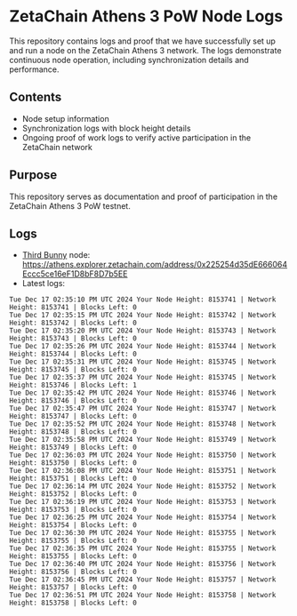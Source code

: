 # ZetaChain Athens 3 PoW Node Logs
This repository contains logs and proof that we have successfully set up and run a node on the ZetaChain Athens 3 network. The logs demonstrate continuous node operation, including synchronization details and performance.

## Contents
- Node setup information
- Synchronization logs with block height details
- Ongoing proof of work logs to verify active participation in the ZetaChain network

## Purpose
This repository serves as documentation and proof of participation in the ZetaChain Athens 3 PoW testnet.

## Logs

- [Third Bunny](https://thirdbunny.xyz/) node: https://athens.explorer.zetachain.com/address/0x225254d35dE666064Eccc5ce16eF1D8bF8D7b5EE
- Latest logs:
```
Tue Dec 17 02:35:10 PM UTC 2024 Your Node Height: 8153741 | Network Height: 8153741 | Blocks Left: 0
Tue Dec 17 02:35:15 PM UTC 2024 Your Node Height: 8153742 | Network Height: 8153742 | Blocks Left: 0
Tue Dec 17 02:35:20 PM UTC 2024 Your Node Height: 8153743 | Network Height: 8153743 | Blocks Left: 0
Tue Dec 17 02:35:26 PM UTC 2024 Your Node Height: 8153744 | Network Height: 8153744 | Blocks Left: 0
Tue Dec 17 02:35:31 PM UTC 2024 Your Node Height: 8153745 | Network Height: 8153745 | Blocks Left: 0
Tue Dec 17 02:35:37 PM UTC 2024 Your Node Height: 8153745 | Network Height: 8153746 | Blocks Left: 1
Tue Dec 17 02:35:42 PM UTC 2024 Your Node Height: 8153746 | Network Height: 8153746 | Blocks Left: 0
Tue Dec 17 02:35:47 PM UTC 2024 Your Node Height: 8153747 | Network Height: 8153747 | Blocks Left: 0
Tue Dec 17 02:35:52 PM UTC 2024 Your Node Height: 8153748 | Network Height: 8153748 | Blocks Left: 0
Tue Dec 17 02:35:58 PM UTC 2024 Your Node Height: 8153749 | Network Height: 8153749 | Blocks Left: 0
Tue Dec 17 02:36:03 PM UTC 2024 Your Node Height: 8153750 | Network Height: 8153750 | Blocks Left: 0
Tue Dec 17 02:36:08 PM UTC 2024 Your Node Height: 8153751 | Network Height: 8153751 | Blocks Left: 0
Tue Dec 17 02:36:14 PM UTC 2024 Your Node Height: 8153752 | Network Height: 8153752 | Blocks Left: 0
Tue Dec 17 02:36:19 PM UTC 2024 Your Node Height: 8153753 | Network Height: 8153753 | Blocks Left: 0
Tue Dec 17 02:36:25 PM UTC 2024 Your Node Height: 8153754 | Network Height: 8153754 | Blocks Left: 0
Tue Dec 17 02:36:30 PM UTC 2024 Your Node Height: 8153755 | Network Height: 8153755 | Blocks Left: 0
Tue Dec 17 02:36:35 PM UTC 2024 Your Node Height: 8153755 | Network Height: 8153755 | Blocks Left: 0
Tue Dec 17 02:36:40 PM UTC 2024 Your Node Height: 8153756 | Network Height: 8153756 | Blocks Left: 0
Tue Dec 17 02:36:45 PM UTC 2024 Your Node Height: 8153757 | Network Height: 8153757 | Blocks Left: 0
Tue Dec 17 02:36:51 PM UTC 2024 Your Node Height: 8153758 | Network Height: 8153758 | Blocks Left: 0
```
